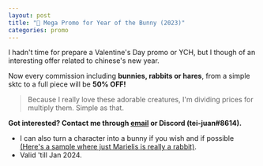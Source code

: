 ```yaml
---
layout: post
title: "🐰 Mega Promo for Year of the Bunny (2023)"
categories: promo
---
```

I hadn't time for prepare a Valentine's Day promo or YCH, but I though of an interesting offer related to chinese's new year. 

Now every commission including **bunnies, rabbits or hares**, from a simple sktc to a full piece will be **50% OFF!**

> Because I really love these adorable creatures, I'm dividing prices for multiply them. Simple as that.

**Got interested? Contact me through [email](mailto:tei-juan@hotmail.com) or Discord (tei-juan#8614).**

* I can also turn a character into a bunny if you wish and if possible [\(Here's a sample where just Marielis is really a rabbit\)](https://www.furaffinity.net/view/46770770).
* Valid 'till Jan 2024.

<!-- and think they're such adorable creatures -->